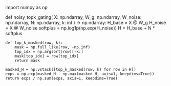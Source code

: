 import numpy as np

def noisy_topk_gating(
    X: np.ndarray,
    W_g: np.ndarray,
    W_noise: np.ndarray,
    N: np.ndarray,
    k: int
) -> np.ndarray:
    H_base = X @ W_g
    H_noise = X @ W_noise
    softplus = np.log1p(np.exp(H_noise))
    H = H_base + N * softplus

    def top_k_masked(row, k):
        mask = np.full_like(row, -np.inf)
        top_idx = np.argsort(row)[-k:]
        mask[top_idx] = row[top_idx]
        return mask

    masked_H = np.vstack([top_k_masked(row, k) for row in H])
    exps = np.exp(masked_H - np.max(masked_H, axis=1, keepdims=True))
    return exps / np.sum(exps, axis=1, keepdims=True)